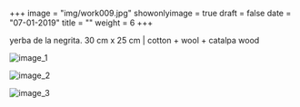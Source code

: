 +++
image = "img/work009.jpg"
showonlyimage = true
draft = false
date = "07-01-2019"
title = ""
weight = 6
+++

yerba de la negrita. 30 cm x 25 cm | cotton + wool + catalpa wood

![image_1][1]

![image_2][2]

![image_3][3]

[1]: /img/work_9/image_1.jpg
[2]: /img/work_9/image_2.jpg
[3]: /img/work_9/image_3.jpg
